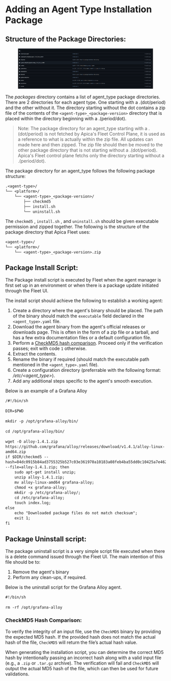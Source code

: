 # Adding an Agent Type Installation Package

## Structure of the Package Directories:

<figure><img src="../../.gitbook/assets/image (518) (1).png" alt=""><figcaption></figcaption></figure>

The _packages_ directory contains a list of agent\_type package directories. There are 2 directories for each agent type. One starting with a .(dot/period) and the other without it.  The directory starting without the dot contains a zip file of the contents of the `<agent-type>_<package-version>` directory that is placed within the directory beginning with a .(period/dot).&#x20;

> Note: The package directory for an agent\_type starting with a .(dot/period) is not fetched by Apica's Fleet Control Plane, it is used as a reference to what is actually within the zip file. All updates can made here and then zipped. The zip file should then be moved to the other package directory that is not starting without a .(dot/period). Apica's Fleet control plane fetchs only the directory starting without a .(period/dot). &#x20;

The package directory for an agent\_type follows the following package structure:

```
.<agent-type>/
└── <platform>/
    └── <agent-type>_<package-version>/
        ├── checkmd5
        ├── install.sh
        └── uninstall.sh 
```

The `checkmd5` , `install.sh` , and `uninstall.sh` should be given executable permission and zipped together. The following is the structure of the package directory that Apica Fleet uses:

```
<agent-type>/
└── <platform>/
    └── <agent-type>_<package-version>.zip
```

## Package Install Script:

The Package install script is executed by Fleet when the agent manager is first set up in an environment or when there is a package update initiated through the Fleet UI.

The install script should achieve the following to establish a working agent:

1. Create a directory where the agent's binary should be placed. The path of the binary should match the  `executable` field declared in the `<agent_type>.yaml`  file.
2. Download the agent binary from the agent's official releases or downloads page. This is often in the form of a zip file or a tarball, and has a few extra documentation files or a default configuration file.
3. Perform a [CheckMD5 hash comparison](adding-an-agent-type-installation-package.md#checkmd5-hash-comparison). Proceed only if the verification passes; exit with code `1` otherwise.
4. Extract the contents.&#x20;
5. Rename the binary if required (should match the executable path mentioned in the `<agent_type>.yaml` file).
6. Create a configuration directory (preferrable with the following format: _/etc/\<agent\_type>_).
7. Add any additional steps specific to the agent's smooth execution.

Below is an example of a Grafana Alloy&#x20;

```
/#!/bin/sh

DIR=$PWD

mkdir -p /opt/grafana-alloy/bin/

cd /opt/grafana-alloy/bin/

wget -O alloy-1.4.1.zip https://github.com/grafana/alloy/releases/download/v1.4.1/alloy-linux-amd64.zip
if $DIR/checkmd5 --hash=84dc0915b84ad3755325b527c03e361970a10183a08feb4ba55dd0c10425a7e4628a7d8b9aa708a6522ebbcef60f0af65fe38a4e50d55a0f486f550ae36cafdb --file=alloy-1.4.1.zip; then
    sudo apt-get install unzip;
    unzip alloy-1.4.1.zip;
    mv alloy-linux-amd64 grafana-alloy;
    chmod +x grafana-alloy;
    mkdir -p /etc/grafana-alloy/;
    cd /etc/grafana-alloy;
    touch index.log;
else
    echo "Downloaded package files do not match checksum";
    exit 1;
fi
```



## Package Uninstall script:

The package uninstall script is a very simple script file executed when there is a delete command issued through the Fleet UI. The main intention of this file should be to:

1. Remove the agent's binary
2. Perform any clean-ups, if required.

Below is the uninstall script for the Grafana Alloy agent.&#x20;

```
#!/bin/sh

rm -rf /opt/grafana-alloy
```

### CheckMD5 Hash Comparison:

To verify the integrity of an input file, use the `CheckMD5` binary by providing the expected MD5 hash. If the provided hash does not match the actual hash of the file, `CheckMD5` will return the file’s actual hash value.

When generating the installation script, you can determine the correct MD5 hash by intentionally passing an incorrect hash along with a valid input file (e.g., a `.zip` or `.tar.gz` archive). The verification will fail and `CheckMD5` will output the actual MD5 hash of the file, which can then be used for future validations.
